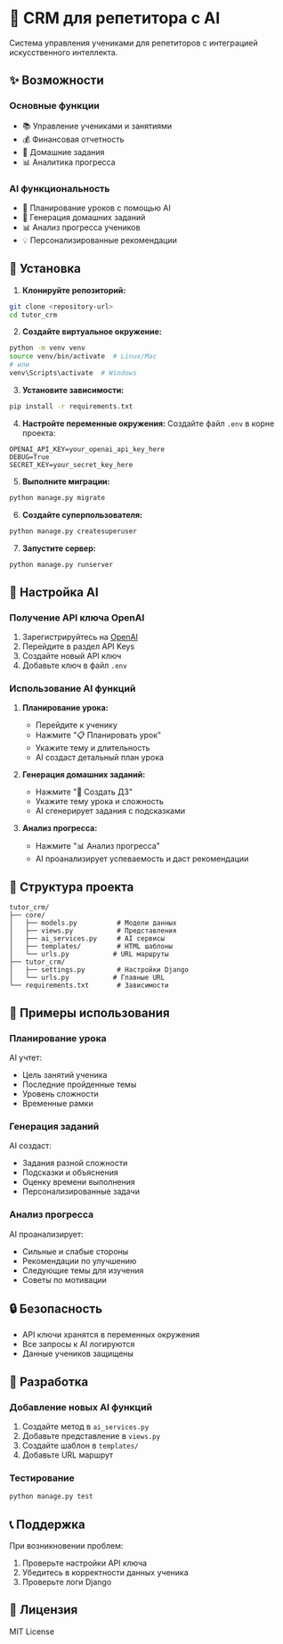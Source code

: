 # 🤖 CRM для репетитора с AI

Система управления учениками для репетиторов с интеграцией искусственного интеллекта.

## ✨ Возможности

### Основные функции
- 📚 Управление учениками и занятиями
- 💰 Финансовая отчетность
- 📝 Домашние задания
- 📊 Аналитика прогресса

### AI функциональность
- 🤖 Планирование уроков с помощью AI
- 📝 Генерация домашних заданий
- 📊 Анализ прогресса учеников
- 💡 Персонализированные рекомендации

## 🚀 Установка

1. **Клонируйте репозиторий:**
```bash
git clone <repository-url>
cd tutor_crm
```

2. **Создайте виртуальное окружение:**
```bash
python -m venv venv
source venv/bin/activate  # Linux/Mac
# или
venv\Scripts\activate  # Windows
```

3. **Установите зависимости:**
```bash
pip install -r requirements.txt
```

4. **Настройте переменные окружения:**
Создайте файл `.env` в корне проекта:
```env
OPENAI_API_KEY=your_openai_api_key_here
DEBUG=True
SECRET_KEY=your_secret_key_here
```

5. **Выполните миграции:**
```bash
python manage.py migrate
```

6. **Создайте суперпользователя:**
```bash
python manage.py createsuperuser
```

7. **Запустите сервер:**
```bash
python manage.py runserver
```

## 🔧 Настройка AI

### Получение API ключа OpenAI
1. Зарегистрируйтесь на [OpenAI](https://openai.com/)
2. Перейдите в раздел API Keys
3. Создайте новый API ключ
4. Добавьте ключ в файл `.env`

### Использование AI функций
1. **Планирование урока:**
   - Перейдите к ученику
   - Нажмите "📋 Планировать урок"
   - Укажите тему и длительность
   - AI создаст детальный план урока

2. **Генерация домашних заданий:**
   - Нажмите "📝 Создать ДЗ"
   - Укажите тему урока и сложность
   - AI сгенерирует задания с подсказками

3. **Анализ прогресса:**
   - Нажмите "📊 Анализ прогресса"
   - AI проанализирует успеваемость и даст рекомендации

## 📁 Структура проекта

```
tutor_crm/
├── core/
│   ├── models.py          # Модели данных
│   ├── views.py           # Представления
│   ├── ai_services.py     # AI сервисы
│   ├── templates/         # HTML шаблоны
│   └── urls.py           # URL маршруты
├── tutor_crm/
│   ├── settings.py        # Настройки Django
│   └── urls.py           # Главные URL
└── requirements.txt       # Зависимости
```

## 🎯 Примеры использования

### Планирование урока
AI учтет:
- Цель занятий ученика
- Последние пройденные темы
- Уровень сложности
- Временные рамки

### Генерация заданий
AI создаст:
- Задания разной сложности
- Подсказки и объяснения
- Оценку времени выполнения
- Персонализированные задачи

### Анализ прогресса
AI проанализирует:
- Сильные и слабые стороны
- Рекомендации по улучшению
- Следующие темы для изучения
- Советы по мотивации

## 🔒 Безопасность

- API ключи хранятся в переменных окружения
- Все запросы к AI логируются
- Данные учеников защищены

## 🚧 Разработка

### Добавление новых AI функций
1. Создайте метод в `ai_services.py`
2. Добавьте представление в `views.py`
3. Создайте шаблон в `templates/`
4. Добавьте URL маршрут

### Тестирование
```bash
python manage.py test
```

## 📞 Поддержка

При возникновении проблем:
1. Проверьте настройки API ключа
2. Убедитесь в корректности данных ученика
3. Проверьте логи Django

## 📄 Лицензия

MIT License 